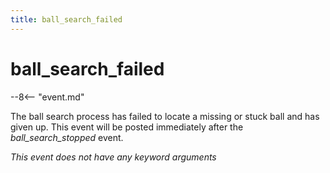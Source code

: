 ```yaml
---
title: ball_search_failed
---
```


# ball_search_failed


--8<-- "event.md"

The ball search process has failed to locate a missing or stuck ball and
has given up. This event will be posted immediately after the
*ball_search_stopped* event.

*This event does not have any keyword arguments*
